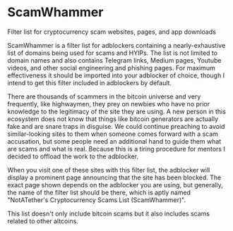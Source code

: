 # ScamWhammer
Filter list for cryptocurrency scam websites, pages, and app downloads

ScamWhammer is a filter list for adblockers containing a nearly-exhaustive list of domains being used for scams and HYIPs. The list is not limited to domain names and also contains Telegram links, Medium pages, Youtube videos, and other social engineering and phishing pages. For maximum effectiveness it should be imported into your adblocker of choice, though I intend to get this filter included in adblockers by default.

There are thousands of scammers in the bitcoin universe and very frequently, like highwaymen, they prey on newbies who have no prior knowledge to the legitimacy of the site they are using. A new person in this ecosystem does not know that things like bitcoin generators are actually fake and are snare traps in disguise. We could continue preaching to avoid similar-looking sites to them when someone comes forward with a scam accusation, but some people need an additional hand to guide them what are scams and what is real. Because this is a tiring procedure for mentors I decided to offload the work to the adblocker.

When you visit one of these sites with this filter list, the adblocker will display a prominent page announcing that the site has been blocked. The exact page shown depends on the adblocker you are using, but generally, the name of the filter list should be there, which is aptly named "NotATether's Cryptocurrency Scams List (ScamWhammer)".

This list doesn't only include bitcoin scams but it also includes scams related to other altcoins.
